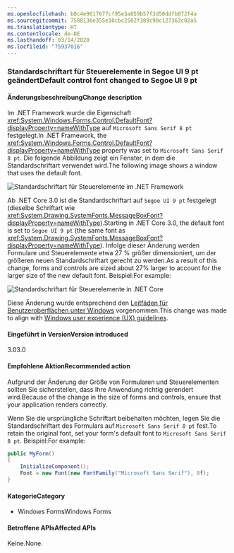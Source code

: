 ```yaml
---
ms.openlocfilehash: b0c4e9617677cf95e3a059b57f3d50ddfb072f4a
ms.sourcegitcommit: 7588136e355e10cbc2582f389c90c127363c02a5
ms.translationtype: HT
ms.contentlocale: de-DE
ms.lasthandoff: 03/14/2020
ms.locfileid: "75937016"
---
```

### <a name="default-control-font-changed-to-segoe-ui-9-pt"></a><span data-ttu-id="a9360-101">Standardschriftart für Steuerelemente in Segoe UI 9 pt geändert</span><span class="sxs-lookup"><span data-stu-id="a9360-101">Default control font changed to Segoe UI 9 pt</span></span>

#### <a name="change-description"></a><span data-ttu-id="a9360-102">Änderungsbeschreibung</span><span class="sxs-lookup"><span data-stu-id="a9360-102">Change description</span></span>

<span data-ttu-id="a9360-103">Im .NET Framework wurde die Eigenschaft <xref:System.Windows.Forms.Control.DefaultFont?displayProperty=nameWithType> auf `Microsoft Sans Serif 8 pt` festgelegt.</span><span class="sxs-lookup"><span data-stu-id="a9360-103">In .NET Framework, the <xref:System.Windows.Forms.Control.DefaultFont?displayProperty=nameWithType> property was set to `Microsoft Sans Serif 8 pt`.</span></span> <span data-ttu-id="a9360-104">Die folgende Abbildung zeigt ein Fenster, in dem die Standardschriftart verwendet wird.</span><span class="sxs-lookup"><span data-stu-id="a9360-104">The following image shows a window that uses the default font.</span></span>

![Standardschriftart für Steuerelemente im .NET Framework](~/docs/images/core-changes/windowsforms/control-defaultfont-changed/defaultfont-framework.png)

<span data-ttu-id="a9360-106">Ab .NET Core 3.0 ist die Standardschriftart auf `Segoe UI 9 pt` festgelegt (dieselbe Schriftart wie <xref:System.Drawing.SystemFonts.MessageBoxFont?displayProperty=nameWithType>).</span><span class="sxs-lookup"><span data-stu-id="a9360-106">Starting in .NET Core 3.0, the default font is set to `Segoe UI 9 pt` (the same font as <xref:System.Drawing.SystemFonts.MessageBoxFont?displayProperty=nameWithType>).</span></span> <span data-ttu-id="a9360-107">Infolge dieser Änderung werden Formulare und Steuerelemente etwa 27 % größer dimensioniert, um der größeren neuen Standardschriftart gerecht zu werden.</span><span class="sxs-lookup"><span data-stu-id="a9360-107">As a result of this change, forms and controls are sized about 27% larger to account for the larger size of the new default font.</span></span> <span data-ttu-id="a9360-108">Beispiel:</span><span class="sxs-lookup"><span data-stu-id="a9360-108">For example:</span></span>

![Standardschriftart für Steuerelemente in .NET Core](~/docs/images/core-changes/windowsforms/control-defaultfont-changed/defaultfont-core.png)

<span data-ttu-id="a9360-110">Diese Änderung wurde entsprechend den [Leitfäden für Benutzeroberflächen unter Windows](/windows/win32/uxguide/vis-fonts#fonts-and-colors) vorgenommen.</span><span class="sxs-lookup"><span data-stu-id="a9360-110">This change was made to align with [Windows user experience (UX) guidelines](/windows/win32/uxguide/vis-fonts#fonts-and-colors).</span></span>

#### <a name="version-introduced"></a><span data-ttu-id="a9360-111">Eingeführt in Version</span><span class="sxs-lookup"><span data-stu-id="a9360-111">Version introduced</span></span>

<span data-ttu-id="a9360-112">3.0</span><span class="sxs-lookup"><span data-stu-id="a9360-112">3.0</span></span>

#### <a name="recommended-action"></a><span data-ttu-id="a9360-113">Empfohlene Aktion</span><span class="sxs-lookup"><span data-stu-id="a9360-113">Recommended action</span></span>

<span data-ttu-id="a9360-114">Aufgrund der Änderung der Größe von Formularen und Steuerelementen sollten Sie sicherstellen, dass Ihre Anwendung richtig gerendert wird.</span><span class="sxs-lookup"><span data-stu-id="a9360-114">Because of the change in the size of forms and controls, ensure that your application renders correctly.</span></span>

<span data-ttu-id="a9360-115">Wenn Sie die ursprüngliche Schriftart beibehalten möchten, legen Sie die Standardschriftart des Formulars auf `Microsoft Sans Serif 8 pt` fest.</span><span class="sxs-lookup"><span data-stu-id="a9360-115">To retain the original font, set your form's default font to `Microsoft Sans Serif 8 pt`.</span></span> <span data-ttu-id="a9360-116">Beispiel:</span><span class="sxs-lookup"><span data-stu-id="a9360-116">For example:</span></span>

```csharp
public MyForm()
{
    InitializeComponent();
    Font = new Font(new FontFamily("Microsoft Sans Serif"), 8f);
}
```

#### <a name="category"></a><span data-ttu-id="a9360-117">Kategorie</span><span class="sxs-lookup"><span data-stu-id="a9360-117">Category</span></span>

- <span data-ttu-id="a9360-118">Windows Forms</span><span class="sxs-lookup"><span data-stu-id="a9360-118">Windows Forms</span></span>

#### <a name="affected-apis"></a><span data-ttu-id="a9360-119">Betroffene APIs</span><span class="sxs-lookup"><span data-stu-id="a9360-119">Affected APIs</span></span>

<span data-ttu-id="a9360-120">Keine.</span><span class="sxs-lookup"><span data-stu-id="a9360-120">None.</span></span>

<!--

### Affected APIs

- Not detectable via API analysis

-->
